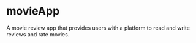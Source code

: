 # movieApp

A movie review app that provides users with a platform to read and write reviews and rate movies.
